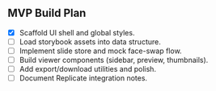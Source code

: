 ## MVP Build Plan
- [x] Scaffold UI shell and global styles.
- [ ] Load storybook assets into data structure.
- [ ] Implement slide store and mock face-swap flow.
- [ ] Build viewer components (sidebar, preview, thumbnails).
- [ ] Add export/download utilities and polish.
- [ ] Document Replicate integration notes.
